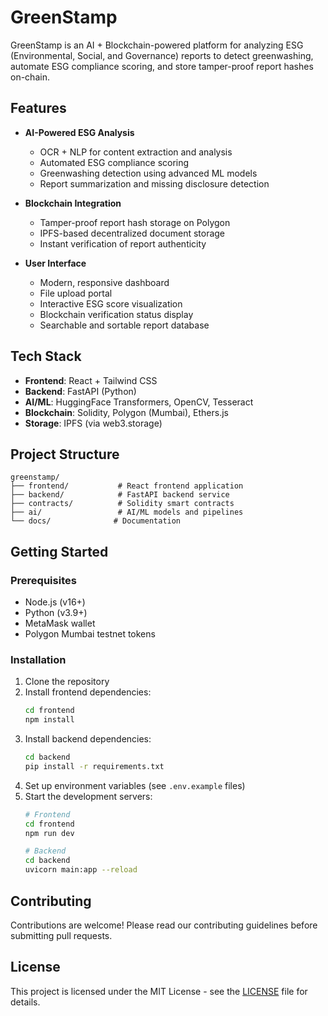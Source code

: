 # GreenStamp 

GreenStamp is an AI + Blockchain-powered platform for analyzing ESG (Environmental, Social, and Governance) reports to detect greenwashing, automate ESG compliance scoring, and store tamper-proof report hashes on-chain.

## Features

- **AI-Powered ESG Analysis**
  - OCR + NLP for content extraction and analysis
  - Automated ESG compliance scoring
  - Greenwashing detection using advanced ML models
  - Report summarization and missing disclosure detection

- **Blockchain Integration**
  - Tamper-proof report hash storage on Polygon
  - IPFS-based decentralized document storage
  - Instant verification of report authenticity

- **User Interface**
  - Modern, responsive dashboard
  - File upload portal
  - Interactive ESG score visualization
  - Blockchain verification status display
  - Searchable and sortable report database

## Tech Stack

- **Frontend**: React + Tailwind CSS
- **Backend**: FastAPI (Python)
- **AI/ML**: HuggingFace Transformers, OpenCV, Tesseract
- **Blockchain**: Solidity, Polygon (Mumbai), Ethers.js
- **Storage**: IPFS (via web3.storage)

## Project Structure

```
greenstamp/
├── frontend/           # React frontend application
├── backend/            # FastAPI backend service
├── contracts/          # Solidity smart contracts
├── ai/                 # AI/ML models and pipelines
└── docs/              # Documentation
```

## Getting Started

### Prerequisites

- Node.js (v16+)
- Python (v3.9+)
- MetaMask wallet
- Polygon Mumbai testnet tokens

### Installation

1. Clone the repository
2. Install frontend dependencies:
   ```bash
   cd frontend
   npm install
   ```
3. Install backend dependencies:
   ```bash
   cd backend
   pip install -r requirements.txt
   ```
4. Set up environment variables (see `.env.example` files)
5. Start the development servers:
   ```bash
   # Frontend
   cd frontend
   npm run dev
   
   # Backend
   cd backend
   uvicorn main:app --reload
   ```

## Contributing

Contributions are welcome! Please read our contributing guidelines before submitting pull requests.

## License

This project is licensed under the MIT License - see the [LICENSE](LICENSE) file for details.